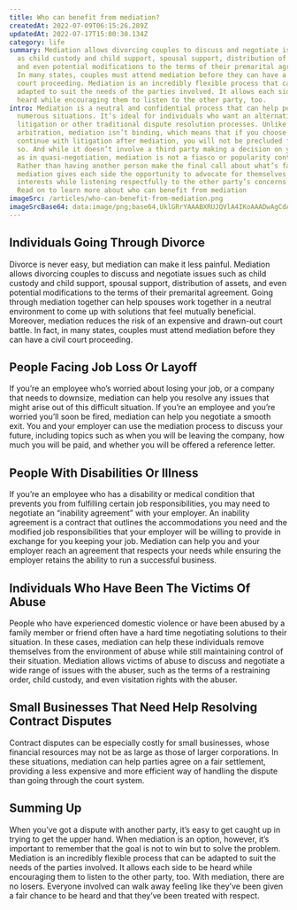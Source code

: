 ```yaml
---
title: Who can benefit from mediation?
createdAt: 2022-07-09T06:15:26.289Z
updatedAt: 2022-07-17T15:00:30.134Z
category: life
summary: Mediation allows divorcing couples to discuss and negotiate issues such
  as child custody and child support, spousal support, distribution of assets,
  and even potential modifications to the terms of their premarital agreement.
  In many states, couples must attend mediation before they can have a civil
  court proceeding. Mediation is an incredibly flexible process that can be
  adapted to suit the needs of the parties involved. It allows each side to be
  heard while encouraging them to listen to the other party, too.
intro: Mediation is a neutral and confidential process that can help people in
  numerous situations. It’s ideal for individuals who want an alternative to
  litigation or other traditional dispute resolution processes. Unlike
  arbitration, mediation isn’t binding, which means that if you choose to
  continue with litigation after mediation, you will not be precluded from doing
  so. And while it doesn’t involve a third party making a decision on your case,
  as in quasi-negotiation, mediation is not a fiasco or popularity contest.
  Rather than having another person make the final call about what’s fair,
  mediation gives each side the opportunity to advocate for themselves and their
  interests while listening respectfully to the other party’s concerns as well.
  Read on to learn more about who can benefit from mediation
imageSrc: /articles/who-can-benefit-from-mediation.png
imageSrcBase64: data:image/png;base64,UklGRrYAAABXRUJQVlA4IKoAAADwAgCdASoKAAoAAUAmJZACdDBGiIo/V0xWlof1I+qQAAD+2HwqOdPz+ZeXub8zxF2Fgvp6e/H87o2Z4Ujn42/PJnw2Xi/wLpll3w0N0UIZpHNZP7Y3tC38u4KEhf/+c6b2blJheOKdLeg/r+P6z2Q0Fr2Jt8I3Qn+8E02QdKrrn5zu/+n/Mo/+OJWpL4dD6txdO4ZsdR+j377r8sq2Vmo7dm54YPfyXcAAAA==
---
```


## Individuals Going Through Divorce

Divorce is never easy, but mediation can make it less painful. Mediation allows divorcing couples to discuss and negotiate issues such as child custody and child support, spousal support, distribution of assets, and even potential modifications to the terms of their premarital agreement. Going through mediation together can help spouses work together in a neutral environment to come up with solutions that feel mutually beneficial. Moreover, mediation reduces the risk of an expensive and drawn-out court battle. In fact, in many states, couples must attend mediation before they can have a civil court proceeding.

## People Facing Job Loss Or Layoff

If you’re an employee who’s worried about losing your job, or a company that needs to downsize, mediation can help you resolve any issues that might arise out of this difficult situation. If you’re an employee and you’re worried you’ll soon be fired, mediation can help you negotiate a smooth exit. You and your employer can use the mediation process to discuss your future, including topics such as when you will be leaving the company, how much you will be paid, and whether you will be offered a reference letter.

## People With Disabilities Or Illness

If you’re an employee who has a disability or medical condition that prevents you from fulfilling certain job responsibilities, you may need to negotiate an “inability agreement” with your employer. An inability agreement is a contract that outlines the accommodations you need and the modified job responsibilities that your employer will be willing to provide in exchange for you keeping your job. Mediation can help you and your employer reach an agreement that respects your needs while ensuring the employer retains the ability to run a successful business.

## Individuals Who Have Been The Victims Of Abuse

People who have experienced domestic violence or have been abused by a family member or friend often have a hard time negotiating solutions to their situation. In these cases, mediation can help these individuals remove themselves from the environment of abuse while still maintaining control of their situation. Mediation allows victims of abuse to discuss and negotiate a wide range of issues with the abuser, such as the terms of a restraining order, child custody, and even visitation rights with the abuser.

## Small Businesses That Need Help Resolving Contract Disputes

Contract disputes can be especially costly for small businesses, whose financial resources may not be as large as those of larger corporations. In these situations, mediation can help parties agree on a fair settlement, providing a less expensive and more efficient way of handling the dispute than going through the court system.

## Summing Up

When you’ve got a dispute with another party, it’s easy to get caught up in trying to get the upper hand. When mediation is an option, however, it’s important to remember that the goal is not to win but to solve the problem. Mediation is an incredibly flexible process that can be adapted to suit the needs of the parties involved. It allows each side to be heard while encouraging them to listen to the other party, too. With mediation, there are no losers. Everyone involved can walk away feeling like they’ve been given a fair chance to be heard and that they’ve been treated with respect.

